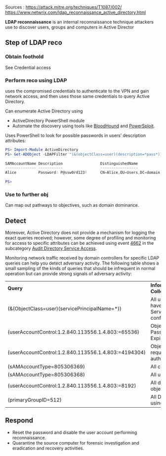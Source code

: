 Sources : 
https://attack.mitre.org/techniques/T1087/002/
https://www.netwrix.com/ldap_reconnaissance_active_directory.html

**LDAP reconnaissance** is an internal reconnaissance technique attackers use to discover users, groups and computers in Active Director

## Step of LDAP reco

### Obtain foothold

See Credential access

### Perform reco using LDAP

uses the compromised credentials to authenticate to the VPN and gain network access, and then uses those same credentials to query Active Directory. 

Can enumerate Active Directory using 
- ActiveDirectory PowerShell module
- Automate the discovery using tools like [BloodHound](https://github.com/BloodHoundAD/BloodHound) and [PowerSploit](https://github.com/PowerShellMafia/PowerSploit/tree/master/Recon). 

Uses PowerShell to look for possible passwords in users’ description attributes:
```powershell
PS> Import-Module ActiveDirectory
PS> Get-ADObject -LDAPFilter "(&(objectClass=user)(description=*pass*))" -property * | Select-Object SAMAccountName, Description, DistinguishedName
 
SAMAccountName Description                 DistinguishedName
-------------- -----------                 -----------------
Alice          Password: P@ssw0rd123!      CN=Alice,OU=Users,DC=domain,DC=com
 
PS> 
```

### Use to further obj

Can map out pathways to objectives, such as domain dominance.

## Detect
Moreover, Active Directory does not provide a mechanism for logging the exact queries received; however, some degree of profiling and monitoring for access to specific attributes can be achieved using event [4662](https://docs.microsoft.com/en-us/windows/security/threat-protection/auditing/event-4662) in the subcategory [Audit Directory Service Access](https://docs.microsoft.com/en-us/windows/security/threat-protection/auditing/audit-directory-service-access).  
  
Monitoring network traffic received by domain controllers for specific LDAP queries can help you detect adversary activity. The following table shows a small sampling of the kinds of queries that should be infrequent in normal operation but can provide strong signals of adversary activity:  

|   |   |
|---|---|
|**Query**|**Information Collected**|
|(&(ObjectClass=user)(servicePrincipalName=*))|All user objects that have a ServicePrincipalName configured|
|(userAccountControl:1.2.840.113556.1.4.803:=65536)|Objects that have Password Never Expires set|
|(userAccountControl:1.2.840.113556.1.4.803:=4194304)|Objects that do not require Kerberos pre-authentication|
|(sAMAccountType=805306369)|All computer objects|
|(sAMAccountType=805306368)|All user objects|
|(userAccountControl:1.2.840.113556.1.4.803:=8192)|All domain controller objects|
|(primaryGroupID=512)|All Domain Admins using PrimaryGroupID|


## Respond

- Reset the password and disable the user account performing reconnaissance.
- Quarantine the source computer for forensic investigation and eradication and recovery activities.



